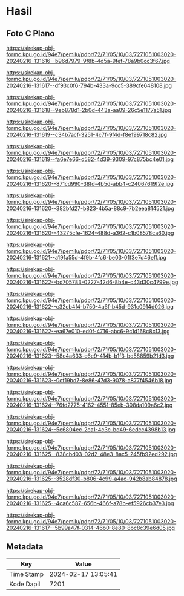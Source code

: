 # Hasil

## Foto C Plano

https://sirekap-obj-formc.kpu.go.id/94e7/pemilu/pdpr/72/71/05/10/03/7271051003020-20240216-131616--b96d7979-9f8b-4d5a-9fef-78a9b0cc3f67.jpg

https://sirekap-obj-formc.kpu.go.id/94e7/pemilu/pdpr/72/71/05/10/03/7271051003020-20240216-131617--df93c0f6-794b-433a-9cc5-389cfe648108.jpg

https://sirekap-obj-formc.kpu.go.id/94e7/pemilu/pdpr/72/71/05/10/03/7271051003020-20240216-131618--9eb878d1-2b0d-443a-aa09-26c5e1177a51.jpg

https://sirekap-obj-formc.kpu.go.id/94e7/pemilu/pdpr/72/71/05/10/03/7271051003020-20240216-131619--c34b7acf-3251-4c7f-9f4d-f8e199718c82.jpg

https://sirekap-obj-formc.kpu.go.id/94e7/pemilu/pdpr/72/71/05/10/03/7271051003020-20240216-131619--fa6e7e66-d582-4d39-9309-97c875bc4e01.jpg

https://sirekap-obj-formc.kpu.go.id/94e7/pemilu/pdpr/72/71/05/10/03/7271051003020-20240216-131620--871cd990-38fd-4b5d-abb4-c24067619f2e.jpg

https://sirekap-obj-formc.kpu.go.id/94e7/pemilu/pdpr/72/71/05/10/03/7271051003020-20240216-131620--382bfd27-b823-4b5a-88c9-7b2eea814521.jpg

https://sirekap-obj-formc.kpu.go.id/94e7/pemilu/pdpr/72/71/05/10/03/7271051003020-20240216-131620--43275cfe-1624-488d-a362-c1b08578ca60.jpg

https://sirekap-obj-formc.kpu.go.id/94e7/pemilu/pdpr/72/71/05/10/03/7271051003020-20240216-131621--a191a55d-4f9b-4fc6-be03-01f3e7d46eff.jpg

https://sirekap-obj-formc.kpu.go.id/94e7/pemilu/pdpr/72/71/05/10/03/7271051003020-20240216-131622--bd705783-0227-42d6-8b4e-c43d30c4799e.jpg

https://sirekap-obj-formc.kpu.go.id/94e7/pemilu/pdpr/72/71/05/10/03/7271051003020-20240216-131622--c32cb4f4-b750-4a6f-b45d-931c0914d026.jpg

https://sirekap-obj-formc.kpu.go.id/94e7/pemilu/pdpr/72/71/05/10/03/7271051003020-20240216-131622--ea67e010-ed0f-4716-abc6-9c1d168c8c13.jpg

https://sirekap-obj-formc.kpu.go.id/94e7/pemilu/pdpr/72/71/05/10/03/7271051003020-20240216-131623--58e4a633-e6e9-414b-b1f3-bd58859b21d3.jpg

https://sirekap-obj-formc.kpu.go.id/94e7/pemilu/pdpr/72/71/05/10/03/7271051003020-20240216-131623--0cf19bd7-8e86-47d3-9078-a877f4546b18.jpg

https://sirekap-obj-formc.kpu.go.id/94e7/pemilu/pdpr/72/71/05/10/03/7271051003020-20240216-131624--76fd2775-4162-4551-85eb-308da109a6c2.jpg

https://sirekap-obj-formc.kpu.go.id/94e7/pemilu/pdpr/72/71/05/10/03/7271051003020-20240216-131624--5e6804ec-2ea1-4c3c-bd49-6edcc4398b13.jpg

https://sirekap-obj-formc.kpu.go.id/94e7/pemilu/pdpr/72/71/05/10/03/7271051003020-20240216-131625--838cbd03-02d2-48e3-8ac5-245fb92ed292.jpg

https://sirekap-obj-formc.kpu.go.id/94e7/pemilu/pdpr/72/71/05/10/03/7271051003020-20240216-131625--3528df30-b806-4c99-a4ac-942b8ab84878.jpg

https://sirekap-obj-formc.kpu.go.id/94e7/pemilu/pdpr/72/71/05/10/03/7271051003020-20240216-131625--4ca6c587-656b-466f-a78b-ef5926cb37e3.jpg

https://sirekap-obj-formc.kpu.go.id/94e7/pemilu/pdpr/72/71/05/10/03/7271051003020-20240216-131617--5b99a47f-0314-46b0-8e80-8bc8c39e6d05.jpg


## Metadata

| Key        | Value               |
| ---------- | ------------------- |
| Time Stamp | 2024-02-17 13:05:41 |
| Kode Dapil | 7201                |




